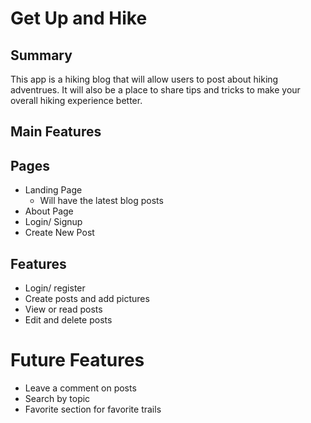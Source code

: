 # Get Up and Hike

## Summary


This app is a hiking blog that will allow users to post about hiking adventrues. It will also be a place to share tips and tricks to make your overall hiking experience better.

## Main Features


## Pages

- Landing Page
  - Will have the latest blog posts
- About Page
- Login/ Signup
- Create New Post

## Features

- Login/ register
- Create posts and add pictures
- View or read posts
- Edit and delete posts

# Future Features

- Leave a comment on posts
- Search by topic
- Favorite section for favorite trails
